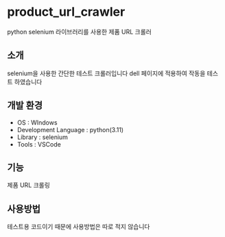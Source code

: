 # product_url_crawler
python selenium 라이브러리를 사용한 제품 URL 크롤러

## 소개
selenium을 사용한 간단한 테스트 크롤러입니다
dell 페이지에 적용하여 작동을 테스트 하였습니다

## 개발 환경
  - OS : WIndows
  - Development Language : python(3.11)
  - Library : selenium
  - Tools : VSCode

## 기능
제품 URL 크롤링

## 사용방법
테스트용 코드이기 때문에 사용방법은 따로 적지 않습니다
